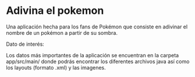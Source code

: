 # Adivina el pokemon
Una aplicación hecha para los fans de Pokémon que consiste en adivinar el nombre de un pokémon a partir de su sombra.

Dato de interés:

Los datos más importantes de la aplicación se encuentran en la carpeta app/src/main/ donde podrás encontrar los diferentes archivos java así como los layouts (formato .xml) y las imagenes.
